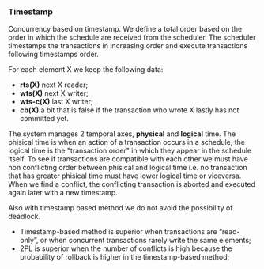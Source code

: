 ### Timestamp
Concurrency based on timestamp. We define a total order based on the order in which the schedule are received from the scheduler.
The scheduler timestamps the transactions in increasing order and execute transactions following timestamps order.

For each element X we keep the following data:
- **rts(X)** next X reader;
- **wts(X)** next X writer;
- **wts-c(X)** last X writer;
- **cb(X)** a bit that is false if the transaction who wrote X lastly has not committed yet.

The system manages 2 temporal axes, **physical** and **logical** time.
The phisical time is when an action of a transaction occurs in a schedule, the logical time is the "transaction order" in which they appear in the schedule itself.
To see if transactions are compatible with each other we must have non conflicting order between phisical and logical time i.e. no transaction that has greater phisical time must have lower logical time or viceversa.
When we find a conflict, the conflicting transaction is aborted and executed again later with a new timestamp.

Also with timestamp based method we do not avoid the possibility of deadlock.
- Timestamp-based method is superior when transactions are “read-only”, or when concurrent transactions rarely write the same elements;
- 2PL is superior when the number of conflicts is high because the probability of rollback is higher in the timestamp-based method;

